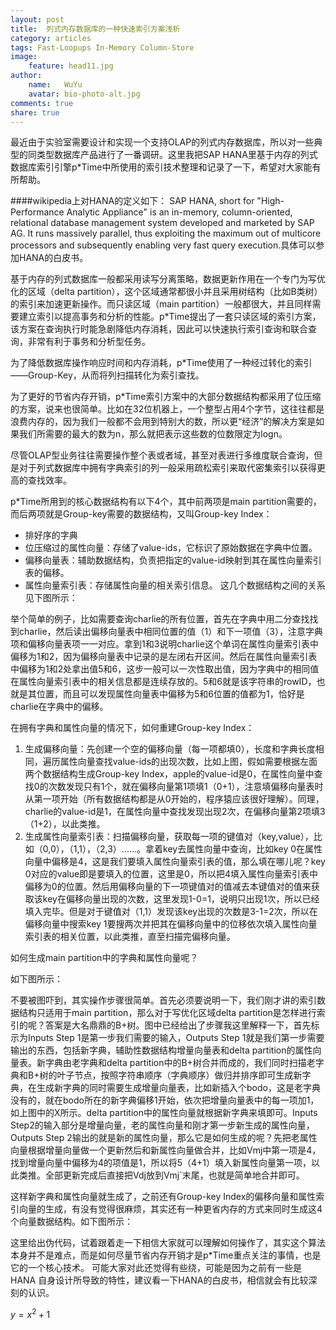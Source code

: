 ```yaml
---
layout: post
title:  列式内存数据库的一种快速索引方案浅析
category: articles
tags: Fast-Loopups In-Memory Column-Store
image:
    feature: head11.jpg
author:
    name:   WuYu
    avatar: bio-photo-alt.jpg
comments: true
share: true
---
```


最近由于实验室需要设计和实现一个支持OLAP的列式内存数据库，所以对一些典型的同类型数据库产品进行了一番调研。这里我把SAP HANA里基于内存的列式数据库索引引擎p*Time中所使用的索引技术整理和记录了一下，希望对大家能有所帮助。

####wikipedia上对HANA的定义如下：
SAP HANA, short for "High-Performance Analytic Appliance" is an in-memory, column-oriented, relational database management system developed and marketed by SAP AG. It runs massively parallel, thus exploiting the maximum out of multicore processors and subsequently enabling very fast query execution.具体可以参加HANA的白皮书。

基于内存的列式数据库一般都采用读写分离策略，数据更新作用在一个专门为写优化的区域（delta partition），这个区域通常都很小并且采用树结构（比如B类树）的索引来加速更新操作。而只读区域（main partition）一般都很大，并且同样需要建立索引以提高事务和分析的性能。p*Time提出了一套只读区域的索引方案，该方案在查询执行时能急剧降低内存消耗，因此可以快速执行索引查询和联合查询，非常有利于事务和分析型任务。

为了降低数据库操作响应时间和内存消耗，p*Time使用了一种经过转化的索引——Group-Key，从而将列扫描转化为索引查找。

为了更好的节省内存开销，p*Time索引方案中的大部分数据结构都采用了位压缩的方案，说来也很简单。比如在32位机器上，一个整型占用4个字节，这往往都是浪费内存的，因为我们一般都不会用到特别大的数，所以更“经济”的解决方案是如果我们所需要的最大的数为n，那么就把表示这些数的位数限定为logn。

尽管OLAP型业务往往需要操作整个表或者域，甚至对表进行多维度联合查询，但是对于列式数据库中拥有字典索引的列一般采用疏松索引来取代密集索引以获得更高的查找效率。

p*Time所用到的核心数据结构有以下4个，其中前两项是main partition需要的，而后两项就是Group-key需要的数据结构，又叫Group-key Index：
- 排好序的字典
- 位压缩过的属性向量：存储了value-ids，它标识了原始数据在字典中位置。
- 偏移向量表：辅助数据结构，负责把指定的value-id映射到其在属性向量索引表的偏移。
- 属性向量索引表：存储属性向量的相关索引信息。
这几个数据结构之间的关系见下图所示：


举个简单的例子，比如需要查询charlie的所有位置，首先在字典中用二分查找找到charlie，然后读出偏移向量表中相同位置的值（1）和下一项值（3），注意字典项和偏移向量表项一一对应。拿到1和3说明charlie这个单词在属性向量索引表中偏移为1和2，因为偏移向量表中记录的是左闭右开区间。然后在属性向量索引表中偏移为1和2处拿出值5和6，这步一般可以一次性取出值，因为字典中的相同值在属性向量索引表中的相关信息都是连续存放的。5和6就是该字符串的rowID，也就是其位置，而且可以发现属性向量表中偏移为5和6位置的值都为1，恰好是charlie在字典中的偏移。

在拥有字典和属性向量的情况下，如何重建Group-key Index：
1. 生成偏移向量：先创建一个空的偏移向量（每一项都填0），长度和字典长度相同，遍历属性向量查找value-ids的出现次数，比如上图，假如需要根据左面两个数据结构生成Group-key Index，apple的value-id是0，在属性向量中查找0的次数发现只有1个，就在偏移向量第1项填1（0+1），注意填偏移向量表时从第一项开始（所有数据结构都是从0开始的，程序猿应该很好理解）。同理，charlie的value-id是1，在属性向量中查找发现出现2次，在偏移向量第2项填3（1+2），以此类推。
2. 生成属性向量索引表：扫描偏移向量，获取每一项的键值对（key,value），比如（0,0），（1,1），（2,3）......。拿着key去属性向量中查询，比如key 0在属性向量中偏移是4，这是我们要填入属性向量索引表的值，那么填在哪儿呢？key 0对应的value即是要填入的位置，这里是0，所以把4填入属性向量索引表中偏移为0的位置。然后用偏移向量的下一项键值对的值减去本键值对的值来获取该key在偏移向量出现的次数，这里发现1-0=1，说明只出现1次，所以已经填入完毕。但是对于键值对（1,1）发现该key出现的次数是3-1=2次，所以在偏移向量中搜索key 1要搜两次并把其在偏移向量中的位移依次填入属性向量索引表的相关位置，以此类推，直至扫描完偏移向量。

如何生成main partition中的字典和属性向量呢？

如下图所示：

不要被图吓到，其实操作步骤很简单。首先必须要说明一下，我们刚才讲的索引数据结构只适用于main partition，那么对于写优化区域delta partition是怎样进行索引的呢？答案是大名鼎鼎的B+树。图中已经给出了步骤我这里解释一下，首先标示为Inputs Step 1是第一步我们需要的输入，Outputs Step 1就是我们第一步需要输出的东西，包括新字典，辅助性数据结构增量向量表和delta partition的属性向量表。新字典由老字典和delta partition中的B+树合并而成的，我们同时扫描老字典和B+树的叶子节点，按照字符串顺序（字典顺序）做归并排序即可生成新字典，在生成新字典的同时需要生成增量向量表，比如新插入个bodo，这是老字典没有的，就在bodo所在的新字典偏移1开始，依次把增量向量表中的每一项加1，如上图中的X所示。delta partition中的属性向量就根据新字典来填即可。Inputs Step2的输入部分是增量向量，老的属性向量和刚才第一步新生成的属性向量，Outputs Step 2输出的就是新的属性向量，那么它是如何生成的呢？先把老属性向量根据增量向量做一个更新然后和新属性向量做合并，比如Vmj中第一项是4，找到增量向量中偏移为4的项值是1，所以将5（4+1）填入新属性向量第一项，以此类推。全部更新完成后直接把Vdj放到Vmj`末尾，也就是简单地合并即可。

这样新字典和属性向量就生成了，之前还有Group-key Index的偏移向量和属性索引向量的生成，有没有觉得很麻烦，其实还有一种更省内存的方式来同时生成这4个向量数据结构。如下图所示：

这里给出伪代码，试着跟着走一下相信大家就可以理解如何操作了，其实这个算法本身并不是难点，而是如何尽量节省内存开销才是p*Time重点关注的事情，也是它的一个核心技术。
可能大家对此还觉得有些绕，可能是因为之前有一些是HANA 自身设计所导致的特性，建议看一下HANA的白皮书，相信就会有比较深刻的认识。

$y = x^2 +1$
